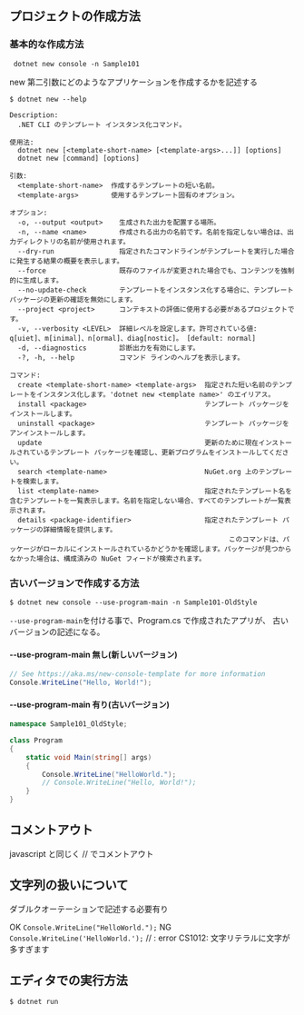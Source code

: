 ## プロジェクトの作成方法

### 基本的な作成方法

```
 dotnet new console -n Sample101
```

new 第二引数にどのようなアプリケーションを作成するかを記述する

```
$ dotnet new --help

Description:
  .NET CLI のテンプレート インスタンス化コマンド。

使用法:
  dotnet new [<template-short-name> [<template-args>...]] [options]
  dotnet new [command] [options]

引数:
  <template-short-name>  作成するテンプレートの短い名前。
  <template-args>        使用するテンプレート固有のオプション。

オプション:
  -o, --output <output>    生成された出力を配置する場所。
  -n, --name <name>        作成される出力の名前です。名前を指定しない場合は、出力ディレクトリの名前が使用されます。
  --dry-run                指定されたコマンドラインがテンプレートを実行した場合に発生する結果の概要を表示します。
  --force                  既存のファイルが変更された場合でも、コンテンツを強制的に生成します。
  --no-update-check        テンプレートをインスタンス化する場合に、テンプレート パッケージの更新の確認を無効にします。
  --project <project>      コンテキストの評価に使用する必要があるプロジェクトです。
  -v, --verbosity <LEVEL>  詳細レベルを設定します。許可されている値: q[uiet]、m[inimal]、n[ormal]、diag[nostic]。 [default: normal]
  -d, --diagnostics        診断出力を有効にします。
  -?, -h, --help           コマンド ラインのヘルプを表示します。

コマンド:
  create <template-short-name> <template-args>  指定された短い名前のテンプレートをインスタンス化します。'dotnet new <template name>' のエイリアス。
  install <package>                             テンプレート パッケージをインストールします。
  uninstall <package>                           テンプレート パッケージをアンインストールします。
  update                                        更新のために現在インストールされているテンプレート パッケージを確認し、更新プログラムをインストールしてください。
  search <template-name>                        NuGet.org 上のテンプレートを検索します。
  list <template-name>                          指定されたテンプレート名を含むテンプレートを一覧表示します。名前を指定しない場合、すべてのテンプレートが一覧表示されます。
  details <package-identifier>                  指定されたテンプレート パッケージの詳細情報を提供します。
                                                      このコマンドは、パッケージがローカルにインストールされているかどうかを確認します。パッケージが見つからなかった場合は、構成済みの NuGet フィードが検索されます。
```

### 古いバージョンで作成する方法

```
$ dotnet new console --use-program-main -n Sample101-OldStyle
```

`--use-program-main`を付ける事で、Program.cs で作成されたアプリが、
古いバージョンの記述になる。

#### --use-program-main 無し(新しいバージョン)

```Sample101/Program.cs
// See https://aka.ms/new-console-template for more information
Console.WriteLine("Hello, World!");
```

#### --use-program-main 有り(古いバージョン)

```Sample101-OldStyle/Program.cs
namespace Sample101_OldStyle;

class Program
{
    static void Main(string[] args)
    {
        Console.WriteLine("HelloWorld.");
        // Console.WriteLine("Hello, World!");
    }
}
```

## コメントアウト

javascript と同じく // でコメントアウト

## 文字列の扱いについて

ダブルクオーテーションで記述する必要有り

OK `Console.WriteLine("HelloWorld.");`
NG `Console.WriteLine('HelloWorld.');` // : error CS1012: 文字リテラルに文字が多すぎます

## エディタでの実行方法

```
$ dotnet run
```
